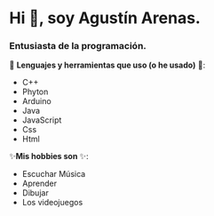# Hi 👋, soy Agustín Arenas.

### Entusiasta de la programación.

👀 **Lenguajes y herramientas que uso (o he usado)** 👀:
* C++
* Phyton
* Arduino
* Java 
* JavaScript
* Css
* Html

✨**Mis hobbies son** ✨:
* Escuchar Música
* Aprender
* Dibujar
* Los videojuegos

<!---
ArenasAgustin/ArenasAgustin is a ✨ special ✨ repository because its `README.md` (this file) appears on your GitHub profile.
You can click the Preview link to take a look at your changes.
--->
